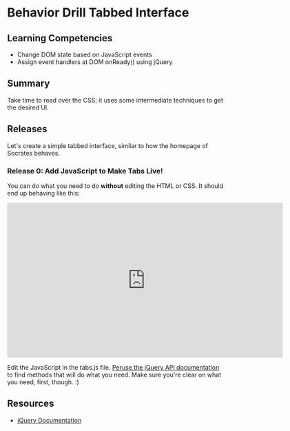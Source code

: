 # Behavior Drill Tabbed Interface

## Learning Competencies

* Change DOM state based on JavaScript events
* Assign event handlers at DOM onReady() using jQuery

## Summary

Take time to read over the CSS; it uses some intermediate techniques to get the
desired UI.

## Releases

Let's create a simple tabbed interface, similar to how the homepage of Socrates
behaves.

### Release 0:  Add JavaScript to Make Tabs Live!

You can do what you need to do **without** editing the HTML or CSS.  It should
end up behaving like this:

<iframe width="640" height="360"
src="https://www.youtube.com/embed/cnKij6q0YG4?rel=0" frameborder="0"
allowfullscreen></iframe>

Edit the JavaScript in the tabs.js file.  [Peruse the jQuery API
documentation][jqueryapi] to find methods that will do what you
need.  Make sure you're clear on what you need, first, though. :)

## Resources

* [jQuery Documentation][jqueryapi]


[jqueryapi]: http://api.jquery.com/

